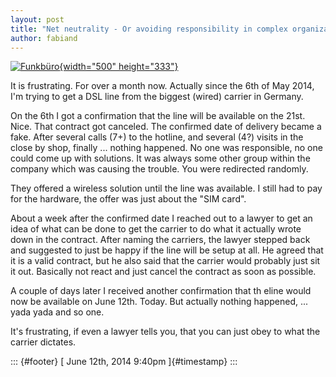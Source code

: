```yaml
---
layout: post
title: "Net neutrality - Or avoiding responsibility in complex organizations"
author: fabiand
---
```




[![Funkbüro](https://farm5.staticflickr.com/4026/4422602259_265e859829.jpg){width="500"
height="333"}](https://www.flickr.com/photos/biederbeck/4422602259/ "Funkbüro von Herr von Draussen bei Flickr")

It is frustrating. For over a month now. Actually since the 6th of May
2014, I'm trying to get a DSL line from the biggest (wired) carrier in
Germany.

On the 6th I got a confirmation that the line will be available on the
21st. Nice. That contract got canceled. The confirmed date of delivery
became a fake. After several calls (7+) to the hotline, and several (4?)
visits in the close by shop, finally ... nothing happened. No one was
responsible, no one could come up with solutions. It was always some
other group within the company which was causing the trouble. You were
redirected randomly.

They offered a wireless solution until the line was available. I still
had to pay for the hardware, the offer was just about the "SIM card".

About a week after the confirmed date I reached out to a lawyer to get
an idea of what can be done to get the carrier to do what it actually
wrote down in the contract. After naming the carriers, the lawyer
stepped back and suggested to just be happy if the line will be setup at
all. He agreed that it is a valid contract, but he also said that the
carrier would probably just sit it out. Basically not react and just
cancel the contract as soon as possible.

A couple of days later I received another confirmation that th eline
would now be available on June 12th. Today. But actually nothing
happened, ... yada yada and so one.

It's frustrating, if even a lawyer tells you, that you can just obey to
what the carrier dictates.

::: {#footer}
[ June 12th, 2014 9:40pm ]{#timestamp}
:::
